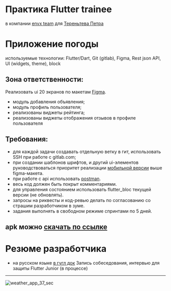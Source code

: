 # Практика Flutter trainee
в компании [envx team](https://git.envx.team/) для [Тереньтева Петра](https://spb.hh.ru/applicant/resumes/view?resume=e6244a57ff097f336e0039ed1f744e4162784f)

# Приложение погоды
используемые технологии: Flutter/Dart, Git (gitlab), Figma, Rest json API, UI (widgets, theme), block

## Зона ответственности:
Реализовать ui 20 экранов по макетам [Figma](https://www.figma.com/file/0OzUFUBQOK6uJV4DoUs3EQ/market-place).
- модуль добавления объявления;
- модуль профиль пользователя;
- реализованы виджеты рейтинга;
- реализованы виджеты отображения отзывов в профиле пользователя

## Требования:
- для каждой задачи создавать отдельную ветку в гит, использовать SSH при работе с gitlab.com;
- при создании шаблонов шрифтов, и другий ui-элементов руководствоваться приоритет реализации [мобильной версии](https://antares.market/) выше figma-макета.
- при работе с api использовать [postman](https://web.postman.co/).
- весь код должен быть покрыт комментариями.
- для управления состоянием использовать flutter_bloc текущей версии (не обновлять).
- запросы на риквесты и код-ревью делать по согласованию со страшим разработчиком в зуме.
- задания выполнять в свободном режиме спринтами по 5 дней.


## apk можно [скачать по ссылке](https://disk.yandex.ru/d/GHZOe0ZHl-w9Zg)

# Резюме разработчика
- на русском языке [в гугл док](https://docs.google.com/document/d/1CCfJFvgmqnxjfiOAsmCUO2wQwqHyatsAuDBLwni1FnI/edit)
Запись собеседования, интервью для защиты Flutter Junior (в процессе)

---


![weather_app_37_sec](https://user-images.githubusercontent.com/13994582/159726644-59a11ca2-4a94-47d5-9408-10d53eef1692.gif)

